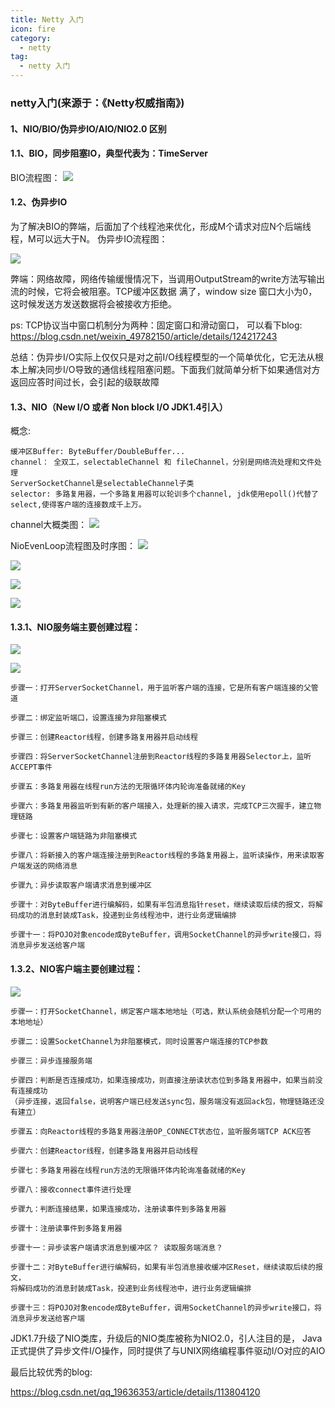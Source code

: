 ```yaml
---
title: Netty 入门
icon: fire
category:
  - netty
tag:
  - netty 入门
---
```


### netty入门(来源于：《Netty权威指南》)

#### 1、NIO/BIO/伪异步IO/AIO/NIO2.0 区别
#### 1.1、BIO，同步阻塞IO，典型代表为：TimeServer
BIO流程图：
![](https://wqknowledge.oss-cn-shenzhen.aliyuncs.com/netty/BIO.png)

#### 1.2、伪异步IO
为了解决BIO的弊端，后面加了个线程池来优化，形成M个请求对应N个后端线程，M可以远大于N。
伪异步IO流程图：

![](https://wqknowledge.oss-cn-shenzhen.aliyuncs.com/netty/weiBIO.png)

弊端：网络故障，网络传输缓慢情况下，当调用OutputStream的write方法写输出流的时候，它将会被阻塞。TCP缓冲区数据
满了，window size 窗口大小为0，这时候发送方发送数据将会被接收方拒绝。

ps: TCP协议当中窗口机制分为两种：固定窗口和滑动窗口， 可以看下blog: https://blog.csdn.net/weixin_49782150/article/details/124217243

总结：伪异步I/O实际上仅仅只是对之前I/O线程模型的一个简单优化，它无法从根本上解决同步I/O导致的通信线程阻塞问题。下面我们就简单分析下如果通信对方返回应答时间过长，会引起的级联故障


#### 1.3、NIO（New I/O 或者 Non block I/O JDK1.4引入）
概念:

    缓冲区Buffer: ByteBuffer/DoubleBuffer...
    channel： 全双工，selectableChannel 和 fileChannel，分别是网络流处理和文件处理
    ServerSocketChannel是selectableChannel子类
    selector: 多路复用器，一个多路复用器可以轮训多个channel, jdk使用epoll()代替了select,使得客户端的连接数成千上万。


channel大概类图：
![](https://wqknowledge.oss-cn-shenzhen.aliyuncs.com/netty/channel1.png)


NioEvenLoop流程图及时序图：
![](https://wqknowledge.oss-cn-shenzhen.aliyuncs.com/netty/NioLoopEventGroup.png)


![](https://wqknowledge.oss-cn-shenzhen.aliyuncs.com/netty/nettyTimePic.png)

![](https://wqknowledge.oss-cn-shenzhen.aliyuncs.com/netty/netty%E6%97%B6%E5%BA%8F%E5%9B%BE.png)


![](https://wqknowledge.oss-cn-shenzhen.aliyuncs.com/netty/NioEventLoopGroupTp.png)



#### 1.3.1、NIO服务端主要创建过程：
![](https://wqknowledge.oss-cn-shenzhen.aliyuncs.com/netty/niotongxun.png)

![](https://wqknowledge.oss-cn-shenzhen.aliyuncs.com/netty/serversocketchannel.png)

    步骤一：打开ServerSocketChannel，用于监听客户端的连接，它是所有客户端连接的父管道
    
    步骤二：绑定监听端口，设置连接为非阻塞模式
    
    步骤三：创建Reactor线程，创建多路复用器并启动线程
    
    步骤四：将ServerSocketChannel注册到Reactor线程的多路复用器Selector上，监听ACCEPT事件
    
    步骤五：多路复用器在线程run方法的无限循环体内轮询准备就绪的Key
    
    步骤六：多路复用器监听到有新的客户端接入，处理新的接入请求，完成TCP三次握手，建立物理链路
    
    步骤七：设置客户端链路为非阻塞模式
    
    步骤八：将新接入的客户端连接注册到Reactor线程的多路复用器上，监听读操作，用来读取客户端发送的网络消息
    
    步骤九：异步读取客户端请求消息到缓冲区
    
    步骤十：对ByteBuffer进行编解码，如果有半包消息指针reset，继续读取后续的报文，将解码成功的消息封装成Task，投递到业务线程池中，进行业务逻辑编排
    
    步骤十一：将POJO对象encode成ByteBuffer，调用SocketChannel的异步write接口，将消息异步发送给客户端


#### 1.3.2、NIO客户端主要创建过程：
![](https://wqknowledge.oss-cn-shenzhen.aliyuncs.com/netty/NioCLient.png)

    步骤一：打开SocketChannel，绑定客户端本地地址（可选，默认系统会随机分配一个可用的本地地址）
    
    步骤二：设置SocketChannel为非阻塞模式，同时设置客户端连接的TCP参数
    
    步骤三：异步连接服务端
    
    步骤四：判断是否连接成功，如果连接成功，则直接注册读状态位到多路复用器中，如果当前没有连接成功
    （异步连接，返回false，说明客户端已经发送sync包，服务端没有返回ack包，物理链路还没有建立）
    
    步骤五：向Reactor线程的多路复用器注册OP_CONNECT状态位，监听服务端TCP ACK应答
    
    步骤六：创建Reactor线程，创建多路复用器并启动线程
    
    步骤七：多路复用器在线程run方法的无限循环体内轮询准备就绪的Key
    
    步骤八：接收connect事件进行处理
    
    步骤九：判断连接结果，如果连接成功，注册读事件到多路复用器
    
    步骤十：注册读事件到多路复用器
    
    步骤十一：异步读客户端请求消息到缓冲区？ 读取服务端消息？
    
    步骤十二：对ByteBuffer进行编解码，如果有半包消息接收缓冲区Reset，继续读取后续的报文，
    将解码成功的消息封装成Task，投递到业务线程池中，进行业务逻辑编排
    
    步骤十三：将POJO对象encode成ByteBuffer，调用SocketChannel的异步write接口，将消息异步发送给客户端

JDK1.7升级了NIO类库，升级后的NIO类库被称为NIO2.0，引人注目的是，
Java正式提供了异步文件I/O操作，同时提供了与UNIX网络编程事件驱动I/O对应的AIO





















最后比较优秀的blog:

https://blog.csdn.net/qq_19636353/article/details/113804120
